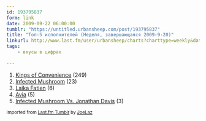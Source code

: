 ```yaml
---
id: 193795837
form: link
date: 2009-09-22 06:00:00
tumblr: "https://untitled.urbansheep.com/post/193795837"
title: "Топ-5 исполнителей (Неделя, завершающаяся 2009-9-20)"
linkurl: http://www.last.fm/user/urbansheep/charts?charttype=weekly&date_to=1253448000
tags:
    - вкусы в цифрах

---
```

<ol><li>
<a rel="nofollow" target="_blank" href="http://www.last.fm/music/Kings+of+Convenience">Kings of Convenience</a>&nbsp;(249)</li>
<li>
<a rel="nofollow" target="_blank" href="http://www.last.fm/music/Infected+Mushroom">Infected Mushroom</a>&nbsp;(23)</li>
<li>
<a rel="nofollow" target="_blank" href="http://www.last.fm/music/Laika+Fatien">Laika Fatien</a>&nbsp;(6)</li>
<li>
<a rel="nofollow" target="_blank" href="http://www.last.fm/music/Avia">Avia</a>&nbsp;(5)</li>
<li>
<a rel="nofollow" target="_blank" href="http://www.last.fm/music/Infected+Mushroom+Vs.+Jonathan+Davis">Infected Mushroom Vs. Jonathan Davis</a>&nbsp;(3)</li>
</ol><p><small>Imported from <a rel="nofollow" target="_blank" href="http://joelaz.com/post/23488847/last-fm-tumblr-weekly-top-artists">Last.fm Tumblr</a> by <a rel="nofollow" target="_blank" href="http://joelaz.com">JoeLaz</a></small></p>
